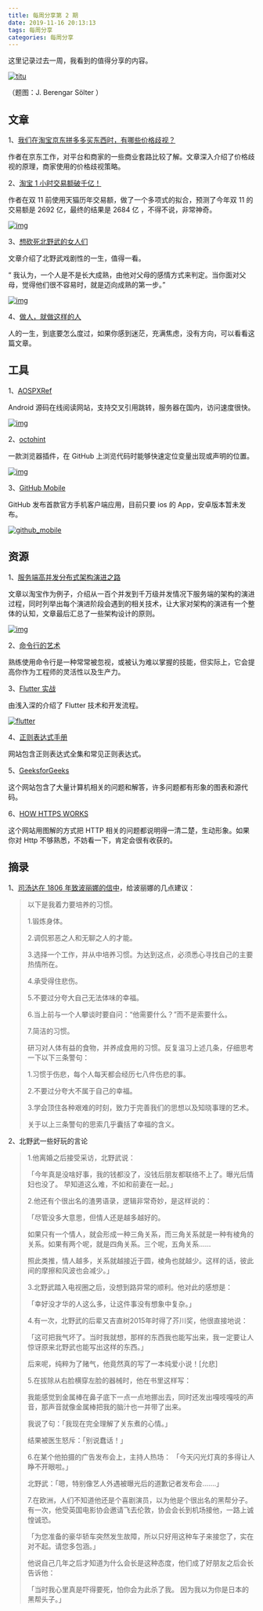 ```yaml
---
title: 每周分享第 2 期
date: 2019-11-16 20:13:13
tags: 每周分享
categories: 每周分享
---
```


这里记录过去一周，我看到的值得分享的内容。

[![titu](weekly-issue-2/titu.jpg)](weekly-issue-2/titu.jpg)

（题图：J. Berengar Sölter ）

## 文章

1、[我们在淘宝京东拼多多买东西时，有哪些价格歧视？](https://mp.weixin.qq.com/s/NjIUtuHg_T58ZsZZaPHZCA)

作者在京东工作，对平台和商家的一些商业套路比较了解。文章深入介绍了价格歧视的原理，商家使用的价格歧视策略。

2、[淘宝 1 小时交易额破千亿！](https://mp.weixin.qq.com/s/7IHIGAIrqtyQN4FjhuNjxQ)

作者在双 11 前使用天猫历年交易额，做了一个多项式的拟合，预测了今年双 11 的交易额是 2692 亿，最终的结果是 2684 亿 ，不得不说，非常神奇。

[![img](weekly-issue-2/tianmao.jpg)](http://wuzhangyang.com/2019/11/16/weekly-issue-2/tianmao.jpg)

3、[想砍死北野武的女人们](https://mp.weixin.qq.com/s/iVqNKb6M1SfMD3FBOoGjDQ)

文章介绍了北野武戏剧性的一生，值得一看。

“ 我认为，一个人是不是长大成熟，由他对父母的感情方式来判定。当你面对父母，觉得他们很不容易时，就是迈向成熟的第一步。”

[![img](weekly-issue-2/beiyewu.jpg)](http://wuzhangyang.com/2019/11/16/weekly-issue-2/beiyewu.jpg)

4、[做人，就做这样的人](https://mp.weixin.qq.com/s/xh1paOC54FwsPxxXVcc_HA)

人的一生，到底要怎么度过，如果你感到迷茫，充满焦虑，没有方向，可以看看这篇文章。

## 工具

1、[AOSPXRef](http://aospxref.com/)

Android 源码在线阅读网站，支持交叉引用跳转，服务器在国内，访问速度很快。

[![img](weekly-issue-2/aospxref.png)](http://wuzhangyang.com/2019/11/16/weekly-issue-2/aospxref.png)

2、[octohint](https://github.com/pd4d10/octohint)

一款浏览器插件，在 GitHub 上浏览代码时能够快速定位变量出现或声明的位置。

[![img](weekly-issue-2/octohint.jpg)](http://wuzhangyang.com/2019/11/16/weekly-issue-2/octohint.jpg)

3、[GitHub Mobile](https://github.com/mobile)

GitHub 发布首款官方手机客户端应用，目前只要 ios 的 App，安卓版本暂未发布。

[![github_mobile](weekly-issue-2/github_mobile.png)](http://wuzhangyang.com/2019/11/16/weekly-issue-2/github_mobile.png)

## 资源

1、[服务端高并发分布式架构演进之路](https://segmentfault.com/a/1190000018626163)

文章以淘宝作为例子，介绍从一百个并发到千万级并发情况下服务端的架构的演进过程，同时列举出每个演进阶段会遇到的相关技术，让大家对架构的演进有一个整体的认知，文章最后汇总了一些架构设计的原则。

[![img](weekly-issue-2/server.png)](http://wuzhangyang.com/2019/11/16/weekly-issue-2/server.png)

2、[命令行的艺术](https://github.com/jlevy/the-art-of-command-line)

熟练使用命令行是一种常常被忽视，或被认为难以掌握的技能，但实际上，它会提高你作为工程师的灵活性以及生产力。

3、[Flutter 实战](https://github.com/flutterchina/flutter-in-action)

由浅入深的介绍了 Flutter 技术和开发流程。

[![flutter](weekly-issue-2/flutter.jpg)](http://wuzhangyang.com/2019/11/16/weekly-issue-2/flutter.jpg)

4、[正则表达式手册](https://tool.oschina.net/uploads/apidocs/jquery/regexp.html)

网站包含正则表达式全集和常见正则表达式。

5、[GeeksforGeeks](https://www.geeksforgeeks.org/)

这个网站包含了大量计算机相关的问题和解答，许多问题都有形象的图表和源代码。

6、[HOW HTTPS WORKS](https://howhttps.works/)

这个网站用图解的方式把 HTTP 相关的问题都说明得一清二楚，生动形象。如果你对 Http 不够熟悉，不妨看一下，肯定会很有收获的。

## 摘录

1、[司汤达在 1806 年致波丽娜的信中](http://m.xsshuku.com/files/article/html/17/17145/2517893.html)，给波丽娜的几点建议：

> 以下是我着力要培养的习惯。
>
> 1.锻炼身体。
>
> 2.调侃邪恶之人和无聊之人的才能。
>
> 3.选择一个工作，并从中培养习惯。为达到这点，必须悉心寻找自己的主要热情所在。
>
> 4.承受得住悲伤。
>
> 5.不要过分夸大自己无法体味的幸福。
>
> 6.当上前与一个人攀谈时要自问：“他需要什么？”而不是索要什么。
>
> 7.简洁的习惯。
>
> 研习对人体有益的食物，并养成食用的习惯。反复温习上述几条，仔细思考一下以下三条警句：
>
> 1.习惯于伤悲，每个人每天都会经历七八件伤悲的事。
>
> 2.不要过分夸大不属于自己的幸福。
>
> 3.学会顶住各种艰难的时刻，致力于完善我们的思想以及知晓事理的艺术。
>
> 关于以上三条警句的思索几乎囊括了幸福的含义。

2、北野武一些好玩的言论

> 1.他离婚之后接受采访，北野武说：
>
> 「今年真是没啥好事，我的钱都没了，没钱后朋友都联络不上了。曝光后情妇也没了。
> 早知道这么难，不如和前妻在一起。」
>
> 2.他还有个很出名的渣男语录，逻辑非常奇妙，是这样说的：
>
> 「尽管没多大意思，但情人还是越多越好的。
>
> 如果只有一个情人，就会形成一种三角关系，而三角关系就是一种有棱角的关系。如果有两个呢，就是四角关系。三个呢，五角关系……
>
> 照此类推，情人越多，关系就越接近于圆，棱角也就越少。这样的话，彼此间的摩擦和风波也会减少。」
>
> 3.北野武踏入电视圈之后，没想到路异常的顺利。他对此的感想是：
>
> 「幸好没才华的人这么多，让这件事没有想象中复杂。」
>
> 4.有一次，北野武的后辈又吉直树2015年时得了芥川奖，他很直接地说：
>
> 「这可把我气坏了。当时我就想，那样的东西我也能写出来，我一定要让人惊讶原来北野武也能写出这样的东西。」
>
> 后来呢，纯粹为了赌气，他竟然真的写了一本纯爱小说！[允悲]
>
> 5.在拔除从右脸横穿左脸的器械时，他在书里这样写：
>
> 我能感觉到金属棒在鼻子底下一点一点地挪出去，同时还发出嘎吱嘎吱的声音，那声音就像金属棒把我的脑汁也一并带了出来。
>
> 我说了句：「我现在完全理解了关东煮的心情。」
>
> 结果被医生怒斥：「别说蠢话！」
>
> 6.在某个他拍摄的广告发布会上，主持人热场：
> 「今天闪光灯真的多得让人睁不开眼啦。」
>
> 北野武：「嗯，特别像艺人外遇被曝光后的道歉记者发布会…….」
>
> 7.在欧洲，人们不知道他还是个喜剧演员，以为他是个很出名的黑帮分子。
> 有一次，他受英国电影协会邀请飞去伦敦，协会会长到机场接他，一路上诚惶诚恐。
>
> 「为您准备的豪华轿车突然发生故障，所以只好用这种车子来接您了，实在对不起。请您多包涵。」
>
> 他说自己几年之后才知道为什么会长是这种态度，他们成了好朋友之后会长告诉他：
>
> 「当时我心里真是吓得要死，怕你会为此杀了我。
> 因为我以为你是日本的黑帮头子。」
